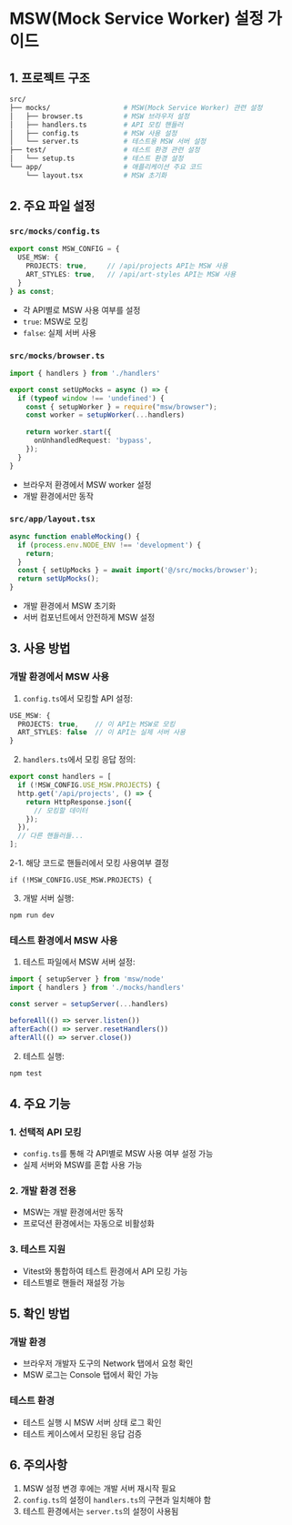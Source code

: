 # MSW(Mock Service Worker) 설정 가이드

## 1. 프로젝트 구조
```bash
src/
├── mocks/                  # MSW(Mock Service Worker) 관련 설정
│   ├── browser.ts          # MSW 브라우저 설정
│   ├── handlers.ts         # API 모킹 핸들러
│   ├── config.ts           # MSW 사용 설정
│   └── server.ts           # 테스트용 MSW 서버 설정
├── test/                   # 테스트 환경 관련 설정
│   └── setup.ts            # 테스트 환경 설정
└── app/                    # 애플리케이션 주요 코드
    └── layout.tsx          # MSW 초기화
```
## 2. 주요 파일 설정

### `src/mocks/config.ts`
```typescript
export const MSW_CONFIG = {
  USE_MSW: {
    PROJECTS: true,     // /api/projects API는 MSW 사용
    ART_STYLES: true,   // /api/art-styles API는 MSW 사용
  }
} as const;
```
- 각 API별로 MSW 사용 여부를 설정
- `true`: MSW로 모킹
- `false`: 실제 서버 사용

### `src/mocks/browser.ts`
```typescript
import { handlers } from './handlers'

export const setUpMocks = async () => {
  if (typeof window !== 'undefined') {
    const { setupWorker } = require("msw/browser");
    const worker = setupWorker(...handlers)
    
    return worker.start({
      onUnhandledRequest: 'bypass',
    });
  }
}
```
- 브라우저 환경에서 MSW worker 설정
- 개발 환경에서만 동작

### `src/app/layout.tsx`
```typescript
async function enableMocking() {
  if (process.env.NODE_ENV !== 'development') {
    return;
  }
  const { setUpMocks } = await import('@/src/mocks/browser');
  return setUpMocks();
}
```
- 개발 환경에서 MSW 초기화
- 서버 컴포넌트에서 안전하게 MSW 설정

## 3. 사용 방법

### 개발 환경에서 MSW 사용
1. `config.ts`에서 모킹할 API 설정:
```typescript
USE_MSW: {
  PROJECTS: true,    // 이 API는 MSW로 모킹
  ART_STYLES: false  // 이 API는 실제 서버 사용
}
```

2. `handlers.ts`에서 모킹 응답 정의:
```typescript
export const handlers = [
  if (!MSW_CONFIG.USE_MSW.PROJECTS) {
  http.get('/api/projects', () => {
    return HttpResponse.json({
      // 모킹할 데이터
    });
  }),
  // 다른 핸들러들...
];
```
2-1. 해당 코드로 핸들러에서 모킹 사용여부 결정
```
if (!MSW_CONFIG.USE_MSW.PROJECTS) {
```

3. 개발 서버 실행:
```bash
npm run dev
```

### 테스트 환경에서 MSW 사용
1. 테스트 파일에서 MSW 서버 설정:
```typescript
import { setupServer } from 'msw/node'
import { handlers } from './mocks/handlers'

const server = setupServer(...handlers)

beforeAll(() => server.listen())
afterEach(() => server.resetHandlers())
afterAll(() => server.close())
```

2. 테스트 실행:
```bash
npm test
```

## 4. 주요 기능

### 1. 선택적 API 모킹
- `config.ts`를 통해 각 API별로 MSW 사용 여부 설정 가능
- 실제 서버와 MSW를 혼합 사용 가능

### 2. 개발 환경 전용
- MSW는 개발 환경에서만 동작
- 프로덕션 환경에서는 자동으로 비활성화

### 3. 테스트 지원
- Vitest와 통합하여 테스트 환경에서 API 모킹 가능
- 테스트별로 핸들러 재설정 가능

## 5. 확인 방법

### 개발 환경
- 브라우저 개발자 도구의 Network 탭에서 요청 확인
- MSW 로그는 Console 탭에서 확인 가능

### 테스트 환경
- 테스트 실행 시 MSW 서버 상태 로그 확인
- 테스트 케이스에서 모킹된 응답 검증

## 6. 주의사항

1. MSW 설정 변경 후에는 개발 서버 재시작 필요
2. `config.ts`의 설정이 `handlers.ts`의 구현과 일치해야 함
3. 테스트 환경에서는 `server.ts`의 설정이 사용됨
